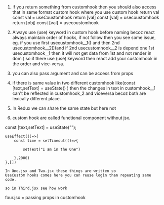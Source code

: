 ###
1. If you return something from customhook then you should also access that in same format 
custom hook             where you use custom hook
return val              const val = useCoustomhook
return [val]            const [val] = usecoustomhook
return [obj]            const [val] = usecoustomhook

2. Always use (use) keyword in custom hook before naming becoz react always maintain order of hooks, if not follow then you see some issue,
eg. if you use first usecustomhook__1() and then 2nd usecustomhook__2()(and if 2nd usecustomhook__2 is depend one 1st usecustomhook__1 then it will  not get data from 1st and not render in dom )
so if there use (use) keyword then  react add your customhook in the order and vice-versa.

3. you can also pass argument and can be access from props
4. if there is same value in two different customhook like(const [text,setText] = useState() ) then the changes in text in customhook__1 can't be reflected in customhook_2 and viceversa becoz both are lexically different place.

5. In Redux we can share the same state but here not 
6. custom hook are called functional component without jsx.

const [text,setText] = useState("");

    useEffect(()=>{
        const time = setTimeout(()=>{
        
            setText("I am in the One")
        
        },2000)
    },[])

    In One.jsx and Two.jsx these things are written so 
    UseCustom hooks comes here you can reuse login than repeating same code.

    so in Third.jsx see how work

four.jsx = passing props in customhook